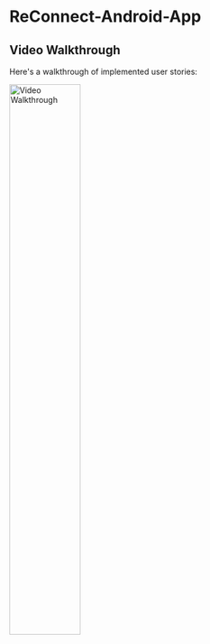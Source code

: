 # ReConnect-Android-App

## Video Walkthrough

Here's a walkthrough of implemented user stories:

<img src='https://github.com/gabrielsaruhashi/ReConnect-Android-App/blob/master/appDemoGif.gif' title='Video Walkthrough' width='50%' alt='Video Walkthrough' height="50%" />
